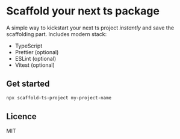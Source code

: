 # Scaffold your next ts package

A simple way to kickstart your next ts project _instantly_ and save the scaffolding part. Includes modern stack:

- TypeScript
- Prettier (optional)
- ESLint (optional)
- Vitest (optional)

## Get started

```sh
npx scaffold-ts-project my-project-name
```

## Licence

MIT
